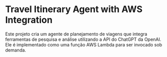 # Travel Itinerary Agent with AWS Integration

Este projeto cria um agente de planejamento de viagens que integra ferramentas de pesquisa e análise utilizando a API do ChatGPT da OpenAI. Ele é implementado como uma função AWS Lambda para ser invocado sob demanda.
